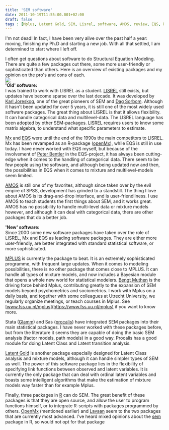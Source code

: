 ```yaml
---
title: 'SEM software'
date: 2011-10-19T11:55:00.001+02:00
draft: false
tags : [Mplus, Latent Gold, SEM, Lisrel, software, AMOS, review, EQS, R, Mx]
---
```


I'm not dead! In fact, I have been very alive over the past half a year: moving, finishing my Ph.D and starting a new job. With all that settled, I am determined to start where I left off.  
  
I often get questions about software to do Structural Equation Modeling. There are quite a few packages out there, some more user-friendly or sophisticated than others. Here is an overview of existing packages and my opinion on the pro's and cons of each.  
[![](https://3.bp.blogspot.com/-VbHwXVzP5cM/Tp6fdypvVFI/AAAAAAAACdI/cdqarK5Rmw4/s200/meetmodel+3+indicatoren.bmp)](https://3.bp.blogspot.com/-VbHwXVzP5cM/Tp6fdypvVFI/AAAAAAAACdI/cdqarK5Rmw4/s1600/meetmodel+3+indicatoren.bmp)  
**'Old' software:**  
I was trained to work with LISREL as a student. [LISREL](https://www.ssicentral.com/lisrel/) still exists, but updates have become sparse over the last decade. It was developed by [Karl Joreskog](https://en.wikipedia.org/wiki/Karl_Gustav_J%C3%B6reskog), one of the great pioneers of SEM and [Dag Sorbom](https://www.linkedin.com/pub/dag-s%C3%B6rbom/17/572/85b). Although it hasn't been updated for over 5 years, it is still one of the most widely used software packages. The great thing about LISREL is that it allows flexibility. It can handle categorical data and multilevel-data. The LISREL language has been adopted by other SEM-packages. LISREL requires users to know some matrix algebra, to understand what specific parameters to estimate.  
  
[Mx](https://www.vcu.edu/mx/) and [EQS](https://www.mvsoft.com/products.htm) were until the end of the 1990s the main competitors to LISREL. Mx has been revamped as an R-package ([openMx](https://openmx.psyc.virginia.edu/)), while EQS is still in use today. I have never worked with EQS myself, but because of the involvement of [Peter Bentler](https://gseis.ucla.edu/people/bentler) in the EQS-project, it has always been cutting-edge when it comes to the handling of categorical data. There seem to be few people using the software, and although being updated now and then, the possibilities in EQS when it comes to mixture and multilevel-models seem limited.  
  
[AMOS](https://www-01.ibm.com/software/analytics/spss/products/statistics/amos/) is still one of my favorites, although since taken over by the evil empire of SPSS, development has grinded to a standstill. The thing I love about AMOS is its drag-and-drop interface, and is user-friendliness. I use AMOS to teach students the first things about SEM, and it works great. AMOS has no possibility to handle multi-level data or mixture models however, and although it can deal with categorical data, there are other packages that do a better job.  
  
**'New' software:**  
Since 2000 some new software packages have taken over the role of LISREL, Mx and EQS as leading software packages. They are either more user-friendly, are better integrated with standard statistical software, or more sophisticated.  
  
[MPLUS](https://www.statmodel.com/) is currently the package to beat. It is an extremely sophisticated programme, with frequent large updates. When it comes to modeling possibilities, there is no other package that comes close to MPLUS. It can handle all types of mixture models, and now includes a Bayesian module that opens a whole new world for statistical modelers. [Bengt Muthen](https://pages.gseis.ucla.edu/faculty/muthen/biography.htm) is the driving force behind Mplus, contributing greatly to the expansion of SEM models beyond psychometrics and sociometrics. I work with Mplus on a daily basis, and together with some colleagues at Utrecht University, we regularly organize meetings, or teach courses in Mplus. See [www.fss.uu.nl/mplus](https://www.fss.uu.nl/mplus) if you want to know more.  
  
Stata ([Glamm](https://www.gllamm.org/)) and Sas ([procalis](https://en.wikipedia.org/wiki/SAS_%28software%29)) have integrated SEM packages into their main statistical packages. I have never worked with these packages before, but from the literature it seems they are capable of doing the basic SEM analysis (factor models, path models) in a good way. Procalis has a good module for doing Latent Class and Latent transition analysis.  
  
[Latent Gold](https://statisticalinnovations.com/products/latentgold.html) is another package especially designed for Latent Class analysis and mixture models, although it can handle simpler types of SEM as well. The power of this software package lies in the flexibility of specifying link functions between observed and latent variables. It is currently the only package that can deal with ordinal latent variables and boasts some intelligent algorithms that make the estimation of mixture models way faster than for example Mplus.  
  
Finally, three packages in [R](https://en.wikipedia.org/wiki/R_%28programming_language%29) can do SEM. The great benefit of these packages is that they are open source, and allow the user to program functions himself, or to integrate R-scripts with packages programmed by others. [OpenMx](https://openmx.psyc.virginia.edu/) (mentioned earlier) and [Lavaan](https://lavaan.ugent.be/) seem to the two packages that are currently most advanced. I've heard mixed opinions about the [sem](https://socserv.mcmaster.ca/jfox/) package in R, so would not opt for that package
